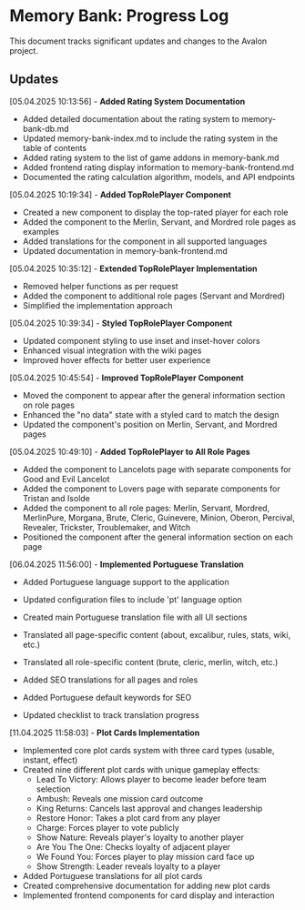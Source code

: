 # Memory Bank: Progress Log

This document tracks significant updates and changes to the Avalon project.

## Updates

[05.04.2025 10:13:56] - **Added Rating System Documentation**

- Added detailed documentation about the rating system to memory-bank-db.md
- Updated memory-bank-index.md to include the rating system in the table of contents
- Added rating system to the list of game addons in memory-bank.md
- Added frontend rating display information to memory-bank-frontend.md
- Documented the rating calculation algorithm, models, and API endpoints

[05.04.2025 10:19:34] - **Added TopRolePlayer Component**

- Created a new component to display the top-rated player for each role
- Added the component to the Merlin, Servant, and Mordred role pages as examples
- Added translations for the component in all supported languages
- Updated documentation in memory-bank-frontend.md

[05.04.2025 10:35:12] - **Extended TopRolePlayer Implementation**

- Removed helper functions as per request
- Added the component to additional role pages (Servant and Mordred)
- Simplified the implementation approach

[05.04.2025 10:39:34] - **Styled TopRolePlayer Component**

- Updated component styling to use inset and inset-hover colors
- Enhanced visual integration with the wiki pages
- Improved hover effects for better user experience

[05.04.2025 10:45:54] - **Improved TopRolePlayer Component**

- Moved the component to appear after the general information section on role pages
- Enhanced the "no data" state with a styled card to match the design
- Updated the component's position on Merlin, Servant, and Mordred pages

[05.04.2025 10:49:10] - **Added TopRolePlayer to All Role Pages**

- Added the component to Lancelots page with separate components for Good and Evil Lancelot
- Added the component to Lovers page with separate components for Tristan and Isolde
- Added the component to all role pages: Merlin, Servant, Mordred, MerlinPure, Morgana, Brute, Cleric, Guinevere, Minion, Oberon, Percival, Revealer, Trickster, Troublemaker, and Witch
- Positioned the component after the general information section on each page

[06.04.2025 11:56:00] - **Implemented Portuguese Translation**

- Added Portuguese language support to the application
- Updated configuration files to include 'pt' language option
- Created main Portuguese translation file with all UI sections
- Translated all page-specific content (about, excalibur, rules, stats, wiki, etc.)
- Translated all role-specific content (brute, cleric, merlin, witch, etc.)
- Added SEO translations for all pages and roles
- Added Portuguese default keywords for SEO

- Updated checklist to track translation progress

[11.04.2025 11:58:03] - **Plot Cards Implementation**

- Implemented core plot cards system with three card types (usable, instant, effect)
- Created nine different plot cards with unique gameplay effects:
  - Lead To Victory: Allows player to become leader before team selection
  - Ambush: Reveals one mission card outcome
  - King Returns: Cancels last approval and changes leadership
  - Restore Honor: Takes a plot card from any player
  - Charge: Forces player to vote publicly
  - Show Nature: Reveals player's loyalty to another player
  - Are You The One: Checks loyalty of adjacent player
  - We Found You: Forces player to play mission card face up
  - Show Strength: Leader reveals loyalty to a player
- Added Portuguese translations for all plot cards
- Created comprehensive documentation for adding new plot cards
- Implemented frontend components for card display and interaction
